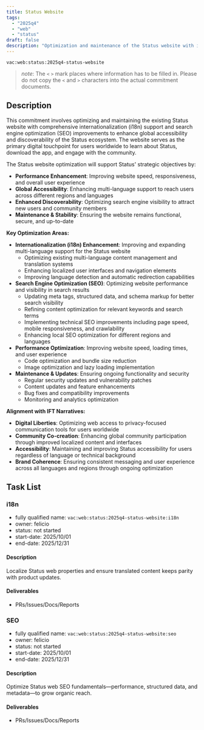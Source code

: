 ```yaml
---
title: Status Website
tags:
  - "2025q4"
  - "web"
  - "status"
draft: false
description: "Optimization and maintenance of the Status website with internationalization support and SEO improvements to enhance global accessibility and discoverability of the Status ecosystem."
---
```


`vac:web:status:2025q4-status-website`

> *note*: The `<` `>` mark places where information has to be filled in. Please do not copy the `<` and `>` characters into the actual commitment documents.
## Description

This commitment involves optimizing and maintaining the existing Status website with comprehensive internationalization (i18n) support and search engine optimization (SEO) improvements to enhance global accessibility and discoverability of the Status ecosystem. The website serves as the primary digital touchpoint for users worldwide to learn about Status, download the app, and engage with the community.

The Status website optimization will support Status' strategic objectives by:
- **Performance Enhancement**: Improving website speed, responsiveness, and overall user experience
- **Global Accessibility**: Enhancing multi-language support to reach users across different regions and languages
- **Enhanced Discoverability**: Optimizing search engine visibility to attract new users and community members
- **Maintenance & Stability**: Ensuring the website remains functional, secure, and up-to-date

**Key Optimization Areas:**
- **Internationalization (i18n) Enhancement**: Improving and expanding multi-language support for the Status website
  - Optimizing existing multi-language content management and translation systems
  - Enhancing localized user interfaces and navigation elements
  - Improving language detection and automatic redirection capabilities
- **Search Engine Optimization (SEO)**: Optimizing website performance and visibility in search results
  - Updating meta tags, structured data, and schema markup for better search visibility
  - Refining content optimization for relevant keywords and search terms
  - Implementing technical SEO improvements including page speed, mobile responsiveness, and crawlability
  - Enhancing local SEO optimization for different regions and languages
- **Performance Optimization**: Improving website speed, loading times, and user experience
  - Code optimization and bundle size reduction
  - Image optimization and lazy loading implementation
- **Maintenance & Updates**: Ensuring ongoing functionality and security
  - Regular security updates and vulnerability patches
  - Content updates and feature enhancements
  - Bug fixes and compatibility improvements
  - Monitoring and analytics optimization

**Alignment with IFT Narratives:**
- **Digital Liberties**: Optimizing web access to privacy-focused communication tools for users worldwide
- **Community Co-creation**: Enhancing global community participation through improved localized content and interfaces
- **Accessibility**: Maintaining and improving Status accessibility for users regardless of language or technical background
- **Brand Coherence**: Ensuring consistent messaging and user experience across all languages and regions through ongoing optimization


## Task List

### i18n  

* fully qualified name: `vac:web:status:2025q4-status-website:i18n`
* owner: felicio
* status: not started
* start-date: 2025/10/01
* end-date: 2025/12/31

#### Description
Localize Status web properties and ensure translated content keeps parity with product updates.

#### Deliverables
- PRs/Issues/Docs/Reports


### SEO  

* fully qualified name: `vac:web:status:2025q4-status-website:seo`
* owner: felicio
* status: not started
* start-date: 2025/10/01
* end-date: 2025/12/31

#### Description
Optimize Status web SEO fundamentals—performance, structured data, and metadata—to grow organic reach.

#### Deliverables
- PRs/Issues/Docs/Reports

